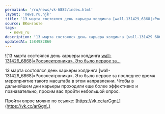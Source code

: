 ```yaml
---
permalink: '/ru/news/vk-6882/index.html'
layout: 'news.ru.njk'
title: '13 марта состоялся день карьеры холдинга [wall-131429_6868|«Росэлектроника». Это было первое за'
source: ВКонтакте
tags:
  - news_ru
description: '13 марта состоялся день карьеры холдинга [wall-131429_6868|«Росэлектроника». Это было первое за…'
updatedAt: 1584982860
---
```

![13 марта состоялся день карьеры холдинга [wall-131429_6868|«Росэлектроника». Это было первое за…](https://sun9-8.userapi.com/impg/c857236/v857236578/1307d1/g55ljF0AWgo.jpg?size=1280x842&quality=96&sign=886939f450ce3f9ee4089882c832fc05&c_uniq_tag=cC8rqMkd__WUgEqFabP_0WijZRL_VNVU3kYjVaZN6k0&type=album)

13 марта состоялся день карьеры холдинга [wall-131429_6868|«Росэлектроника». Это было первое за последнее время мероприятие такого масштаба в этом направлении. Чтобы в дальнейшем дни карьеры проходили еще более эффективно и познавательно, просим вас пройти небольшой опрос.

Пройти опрос можно по ссылке: [https://vk.cc/arGgnL](https://vk.cc/arGgnL)
